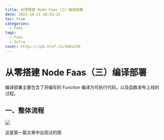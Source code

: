 ```yaml
---
title: 从零搭建 Node Faas（三）编译部署
date: 2023-10-21 16:43:25
toc: true
categories:
  - Faas
tags:
  - Faas
  - Infra
cover: https://iph.href.lu/500x250
---
```



# 从零搭建 Node Faas（三）编译部署

编译部署主要包含了将编写的 Function 编译为可执行代码，以及函数发布上线的过程。

## 一、整体流程

![](https://file-1305436646.file.myqcloud.com/blog/faas/deploy.jpg)

这是第一篇文章中出现过的图
